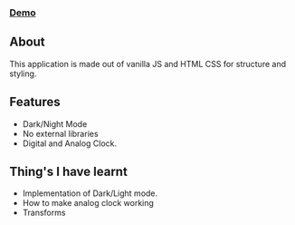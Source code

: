 ### [Demo](https://jaspalsingh1998.github.io/clock/)

## About

This application is made out of vanilla JS and HTML CSS for structure and styling.

## Features

- Dark/Night Mode
- No external libraries
- Digital and Analog Clock.

## Thing's I have learnt

- Implementation of Dark/Light mode.
- How to make analog clock working
- Transforms
